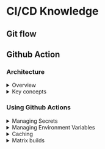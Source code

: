 # CI/CD Knowledge

## Git flow
## Github Action
### Architecture

<details>
  <summary>Overview</summary>
  <br/>
  
  ![github_action_architecture](images/github_architecture.png)
  
</details>

<details>
  <summary>Key concepts</summary>
  <br/>

  + **Workflow:** A workflow is a configurable automated process that consists of one or more jobs.
  + **Events:** Events are specific activities in a repository that trigger workflows.
  + **Step:** Steps are individual tasks within a job. They can run commands or actions (reusable extensions).
  + **Actions:** Actions are reusable units of code that perform specific tasks. They can be used within steps to simplify workflows.
  + **Jobs:** A job is a set of steps that run as part of your workflow. Recall that a step can run a task, a command, or an action.
  + **Runner:** A runner is a machine, either hosted by GitHub or self-hosted, that executes the jobs in a workflow.
  
</details>

### Using Github Actions

<details>
  <summary>Managing Secrets</summary>
  <br/>
  
  **Manage:**
  
  1. Go to your repository on GitHub.
  2. Click on the **Settings** tab.
  3. In the left sidebar, click on **Secrets and variables > Actions**.
  4. Click on **New repository secret**.
  5. Add a name for your secret and its value, then click Add secret.

  **Use:**

  To use a secret in your workflow, reference it in your YAML file like this:
  ```
  jobs:
  build:
    runs-on: ubuntu-latest
    steps:
    - name: Checkout code
      uses: actions/checkout@v2

    - name: Use secret
      run: echo ${{ secrets.MY_SECRET }}
  ```

  _Note:_ Always use secrets for sensitive information like API keys, tokens, and passwords.
</details>

<details>
  <summary>Managing Environment Variables</summary>
  <br/>

  **Environment-Specific Variables:** Navigate to **Settings > Environments**, create an environment.
  **Environment Variables in Workflow:** You can define environment variables directly in your workflow file.

  ```
  jobs:
    build:
      runs-on: ubuntu-latest
      env:
        MY_VARIABLE: 'value'
      steps:
      - name: Checkout code
        uses: actions/checkout@v2
  
      - name: Use environment variable
        run: echo $MY_VARIABLE
  ```
</details>
<details>
  <summary>Caching</summary>
  <br/>

  Caching in GitHub Actions is a mechanism that allows you to store and reuse files or data between workflow runs.

  1. **Cache Creation:** During a workflow run, you can create a cache by specifying a unique key. This key is used to identify the cache.
  2. **Cache Storage:** The cache is stored on GitHub’s servers.
  3. **Cache Restoration:** In subsequent workflow runs, the cache can be restored using the same key, allowing you to reuse the stored data.

  ```
  name: Java CI

  on: [push, pull_request]
  
  jobs:
    build:
      runs-on: ubuntu-latest
  
      - name: Cache Maven dependencies
        uses: actions/cache@v3
        with:
          path: ~/.m2/repository
          key: ${{ runner.os }}-maven-${{ hashFiles('**/pom.xml') }}
          restore-keys: |
            ${{ runner.os }}-maven-
  ```
  _The actions/cache@v3 action caches the Maven dependencies located in the ~/.m2/repository directory._

</details>

<details>
  <summary>Matrix builds</summary>
  <br/>

</details>
